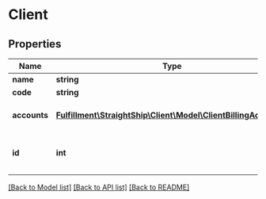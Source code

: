 # Client

## Properties
Name | Type | Description | Notes
------------ | ------------- | ------------- | -------------
**name** | **string** |  | 
**code** | **string** |  | 
**accounts** | [**Fulfillment\StraightShip\Client\Model\ClientBillingAccount[]**](ClientBillingAccount.md) | Client billing accounts | [optional] 
**id** | **int** | Id of object. Ignored on creation. Read/only | [optional] 

[[Back to Model list]](../../README.md#documentation-for-models) [[Back to API list]](../../README.md#documentation-for-api-endpoints) [[Back to README]](../../README.md)

